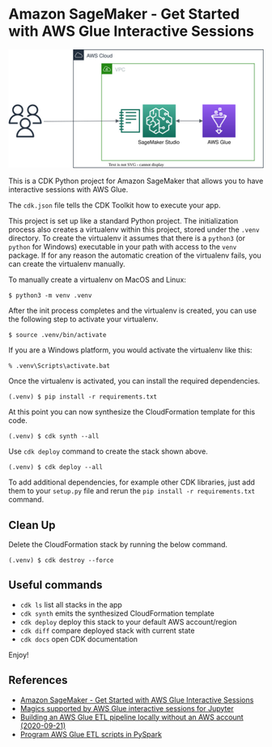 
# Amazon SageMaker - Get Started with AWS Glue Interactive Sessions

![sagmaker-glue-arch](./sagemaker-glue-arch.svg)

This is a CDK Python project for Amazon SageMaker that allows you to have interactive sessions with AWS Glue.

The `cdk.json` file tells the CDK Toolkit how to execute your app.

This project is set up like a standard Python project.  The initialization
process also creates a virtualenv within this project, stored under the `.venv`
directory.  To create the virtualenv it assumes that there is a `python3`
(or `python` for Windows) executable in your path with access to the `venv`
package. If for any reason the automatic creation of the virtualenv fails,
you can create the virtualenv manually.

To manually create a virtualenv on MacOS and Linux:

```
$ python3 -m venv .venv
```

After the init process completes and the virtualenv is created, you can use the following
step to activate your virtualenv.

```
$ source .venv/bin/activate
```

If you are a Windows platform, you would activate the virtualenv like this:

```
% .venv\Scripts\activate.bat
```

Once the virtualenv is activated, you can install the required dependencies.

```
(.venv) $ pip install -r requirements.txt
```

At this point you can now synthesize the CloudFormation template for this code.

```
(.venv) $ cdk synth --all
```

Use `cdk deploy` command to create the stack shown above.

```
(.venv) $ cdk deploy --all
```

To add additional dependencies, for example other CDK libraries, just add
them to your `setup.py` file and rerun the `pip install -r requirements.txt`
command.

## Clean Up

Delete the CloudFormation stack by running the below command.

```
(.venv) $ cdk destroy --force
```

## Useful commands

 * `cdk ls`          list all stacks in the app
 * `cdk synth`       emits the synthesized CloudFormation template
 * `cdk deploy`      deploy this stack to your default AWS account/region
 * `cdk diff`        compare deployed stack with current state
 * `cdk docs`        open CDK documentation

Enjoy!

## References

 * [Amazon SageMaker - Get Started with AWS Glue Interactive Sessions](https://docs.aws.amazon.com/sagemaker/latest/dg/getting-started-glue-sm.html)
 * [Magics supported by AWS Glue interactive sessions for Jupyter](https://docs.aws.amazon.com/glue/latest/dg/interactive-sessions-magics.html#interactive-sessions-supported-magics)
 * [Building an AWS Glue ETL pipeline locally without an AWS account (2020-09-21)](https://aws.amazon.com/blogs/big-data/building-an-aws-glue-etl-pipeline-locally-without-an-aws-account/)
 * [Program AWS Glue ETL scripts in PySpark](https://docs.aws.amazon.com/glue/latest/dg/aws-glue-programming-python.html)